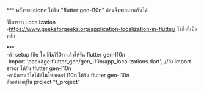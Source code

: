 
*** หลังจาก clone ให้รัน "flutter gen-l10n" ก่อนจึงจะสมารถรันได้<br/>

วิธีการทำ Localization<br/>
-https://www.geeksforgeeks.org/application-localization-in-flutter/  ใช้ลิ้งนี้เป็นหลัก <br/>

***<br/>
-ถ้า setup file ใน lib/i10n แล้วให้รัน flutter gen-l10n<br/>
-import 'package:flutter_gen/gen_l10n/app_localizations.dart'; //ถ้า import error ให้รัน flutter gen-l10n<br/>
-ถามีการแก้ไขไฟล์ในโฟลเดอร์ i10n ให้รัน flutter gen-l10n<br/>
ตัวอย่างอยู่ใน project “f_project”

